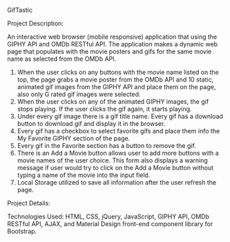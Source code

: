 GifTastic


Project Description:

An interactive web browser (mobile responsive) application that using the GIPHY API and OMDb RESTful API. The application makes a dynamic web page that populates with the movie posters and gifs for the same movie name as selected from the OMDb API. 

1. When the user clicks on any buttons with the movie name listed on the top, the page grabs a movie poster from the OMDb API and 10 static, animated gif images from the GIPHY API and place them on the page, also only G rated gif images were selected.
2. When the user clicks on any of the animated GIPHY images, the gif stops playing. If the user clicks the gif again, it starts playing.
3. Under every gif image there is a gif title name. Every gif has a download button to download gif and display it in the browser.
4. Every gif has a checkbox to select favorite gifs and place them info the My Favorite GIPHY section of the page. 
5. Every gif in the Favorite section has a button to remove the gif.
6. There is an Add a Movie button allows user to add more buttons with a movie names of the user choice. This form also displays a warning message if user would try to click on the Add a Movie button without typing a name of the movie into the input field.
7. Local Storage utilized to save all information after the user refresh the page. 


Project Details:

Technologies Used: HTML, CSS, jQuery, JavaScript, GIPHY API, OMDb RESTful API,  AJAX, and Material Design front-end component library for Bootstrap.


